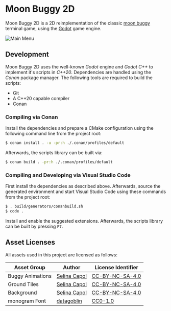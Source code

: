 # Moon Buggy 2D

Moon Buggy 2D is a 2D reimplementation of the classic [moon buggy](https://www.seehuhn.de/pages/moon-buggy) terminal game, using the [Godot](https://godotengine.org) game engine.

![Main Menu](doc/main_menu.png)

## Development

Moon Buggy 2D uses the well-known *Godot* engine and *Godot C++* to implement it's scripts in *C++20*. Dependencies are handled using the *Conan* package manager.
The following tools are required to build the scripts:

- Git
- A C++20 capable compiler
- Conan

### Compiling via Conan

Install the dependencies and prepare a CMake configuration using the following command line from the project root:

```bash
$ conan install . -u -pr:h ./.conan/profiles/default
```

Afterwards, the scripts library can be built via:

```bash
$ conan build . -pr:h ./.conan/profiles/default
```

### Compiling and Developing via Visual Studio Code

First install the dependencies as described above. Afterwards, source the generated environment and start Visual Studio Code using these commands from the project root:

```bash
$ . build/generators/conanbuild.sh
$ code .
```

Install and enable the suggested extensions. Afterwards, the scripts library can be built by pressing `F7`.

## Asset Licenses

All assets used in this project are licensed as follows:

| Asset Group      | Author                                                       | License Identifier                                                    |
|------------------|--------------------------------------------------------------|-----------------------------------------------------------------------|
| Buggy Animations | [Selina Capol](https://www.selinacapol.com/)                 | [CC-BY-NC-SA-4.0](https://spdx.org/licenses/CC-BY-NC-SA-4.0.html)     |
| Ground Tiles     | [Selina Capol](https://www.selinacapol.com/)                 | [CC-BY-NC-SA-4.0](https://spdx.org/licenses/CC-BY-NC-SA-4.0.html)     |
| Background       | [Selina Capol](https://www.selinacapol.com/)                 | [CC-BY-NC-SA-4.0](https://spdx.org/licenses/CC-BY-NC-SA-4.0.html)     |
| monogram Font    | [datagoblin](https://datagoblin.itch.io/)                    | [CC0-1.0](https://spdx.org/licenses/CC0-1.0.html)                     |
